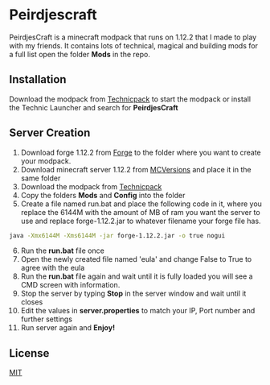 # Peirdjescraft

PeirdjesCraft is a minecraft modpack that runs on 1.12.2 that I made to play with my friends. It contains lots of technical, magical and building mods for a full list open the folder **Mods** in the repo.

## Installation

Download the modpack from [Technicpack](https://www.technicpack.net/modpack/peirdjescraft.1775737) to start the modpack or install the Technic Launcher and search for **PeirdjesCraft**



## Server Creation


1. Download forge 1.12.2 from [Forge](https://files.minecraftforge.net/) to the folder where you want to create your modpack. 
2. Download minecraft server 1.12.2 from [MCVersions](https://mcversions.net/download/1.12.2) and place it in the same folder
3. Download the modpack from [Technicpack](https://www.technicpack.net/modpack/peirdjescraft.1775737)
4. Copy the folders **Mods** and **Config** into the folder
5. Create a file named run.bat and place the following code in it, where you replace the 6144M with the amount of MB of ram you want the server to use and replace forge-1.12.2.jar to whatever filename your forge file has.
```bash
java -Xmx6144M -Xms6144M -jar forge-1.12.2.jar -o true nogui
```
6. Run the **run.bat** file once
7. Open the newly created file named 'eula' and change False to True to agree with the eula
8. Run the **run.bat** file again and wait until it is fully loaded you will see a CMD screen with information.
9. Stop the server by typing **Stop** in the server window and wait until it closes
10. Edit the values in **server.properties** to match your IP, Port number and further settings 
11. Run server again and **Enjoy!**

## License
[MIT](https://choosealicense.com/licenses/mit/)
